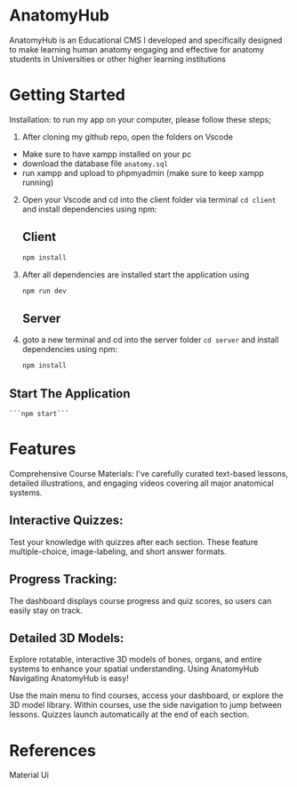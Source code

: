 # AnatomyHub

AnatomyHub is an Educational CMS I developed and specifically designed to make learning human anatomy engaging and effective for anatomy students in 
Universities or other higher learning institutions

# Getting Started

Installation: to run my app on your computer, please follow these steps;

1. After cloning my github repo, open the folders on Vscode
 - Make sure to have xampp installed on your pc
 - download the database file ```anatomy.sql``` 
 - run xampp and upload to phpmyadmin (make sure to keep xampp running)

2. Open your Vscode and cd into the client folder via terminal ```cd client``` and install dependencies using npm:
    ## Client

    ```bash 
    npm install
    ```
3. After all dependencies are installed start the application using 

    ```bash
    npm run dev
    ```
    ## Server

4. goto a new terminal and cd into the server folder ```cd server``` and install dependencies using npm:

    ```bash
    npm install
    ```

## Start The Application

    ```npm start```


# Features
Comprehensive Course Materials: I've carefully curated text-based lessons, detailed illustrations, and engaging videos covering all major anatomical systems.

## Interactive Quizzes: 
Test your knowledge with quizzes after each section. These feature multiple-choice, image-labeling, and short answer formats.

## Progress Tracking: 
The dashboard displays course progress and quiz scores, so users can easily stay on track.

## Detailed 3D Models: 
Explore rotatable, interactive 3D models of bones, organs, and entire systems to enhance your spatial understanding.
Using AnatomyHub
Navigating AnatomyHub is easy!

Use the main menu to find courses, access your dashboard, or explore the 3D model library.
Within courses, use the side navigation to jump between lessons.
Quizzes launch automatically at the end of each section.

# References

Material Ui

